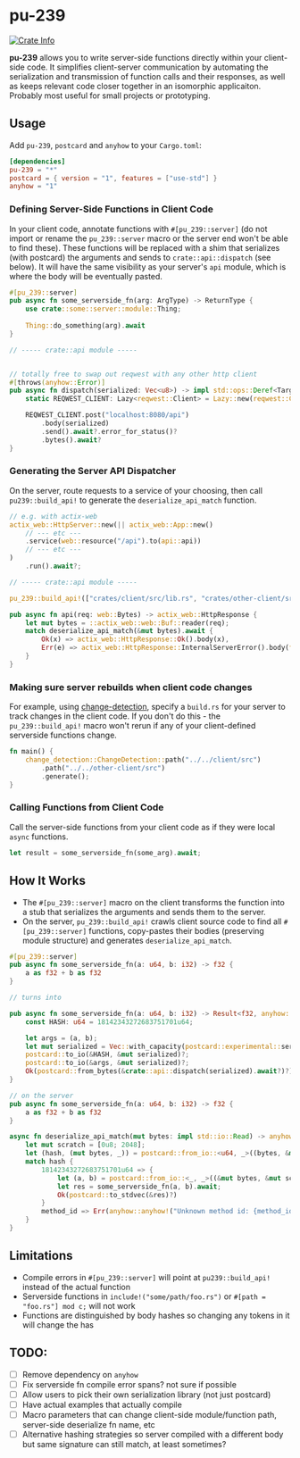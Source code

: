 # pu-239

<a href="https://crates.io/crates/pu-239"><img alt="Crate Info" src="https://img.shields.io/crates/v/pu-239.svg"/></a>

**pu-239** allows you to write server-side functions directly within your client-side code. It simplifies client-server communication by automating the serialization and transmission of function calls and their responses, as well as keeps relevant code closer together in an isomorphic applicaiton.    
Probably most useful for small projects or prototyping.

## Usage

Add `pu-239`, `postcard` and `anyhow` to your `Cargo.toml`:

```toml
[dependencies]
pu-239 = "*"
postcard = { version = "1", features = ["use-std"] }
anyhow = "1"
```

### Defining Server-Side Functions in Client Code

In your client code, annotate functions with `#[pu_239::server]` (do not import or rename the `pu_239::server` macro or the server end won't be able to find these). These functions will be replaced with a shim that serializes (with postcard) the arguments and sends to `crate::api::dispatch` (see below). It will have the same visibility as your server's `api` module, which is where the body will be eventually pasted.

```rust
#[pu_239::server]
pub async fn some_serverside_fn(arg: ArgType) -> ReturnType {
    use crate::some::server::module::Thing;
    
    Thing::do_something(arg).await
}

// ----- crate::api module -----


// totally free to swap out reqwest with any other http client
#[throws(anyhow::Error)]
pub async fn dispatch(serialized: Vec<u8>) -> impl std::ops::Deref<Target = [u8]> {
    static REQWEST_CLIENT: Lazy<reqwest::Client> = Lazy::new(reqwest::Client::new);

    REQWEST_CLIENT.post("localhost:8080/api")
        .body(serialized)
        .send().await?.error_for_status()?
        .bytes().await?
}
```

### Generating the Server API Dispatcher

On the server, route requests to a service of your choosing, then call `pu239::build_api!` to generate the `deserialize_api_match` function.

```rust
// e.g. with actix-web
actix_web::HttpServer::new(|| actix_web::App::new()
    // --- etc ---
    .service(web::resource("/api").to(api::api))
    // --- etc ---
)
    .run().await?;

// ----- crate::api module -----

pu_239::build_api!(["crates/client/src/lib.rs", "crates/other-client/src/lib.rs"]);

pub async fn api(req: web::Bytes) -> actix_web::HttpResponse {
    let mut bytes = ::actix_web::web::Buf::reader(req);
    match deserialize_api_match(&mut bytes).await {
        Ok(x) => actix_web::HttpResponse::Ok().body(x),
        Err(e) => actix_web::HttpResponse::InternalServerError().body(format!("{e:?}")),
    }
}
```

### Making sure server rebuilds when client code changes

For example, using [change-detection](https://crates.io/crates/change-detection), specify a `build.rs` for your server to track changes in the client code. If you don't do this - the `pu_239::build_api!` macro won't rerun if any of your client-defined serverside functions change.

```rust
fn main() {
    change_detection::ChangeDetection::path("../../client/src")
        .path("../../other-client/src")
        .generate();
}
```

### Calling Functions from Client Code

Call the server-side functions from your client code as if they were local `async` functions.

```rust
let result = some_serverside_fn(some_arg).await;
```

## How It Works

- The `#[pu_239::server]` macro on the client transforms the function into a stub that serializes the arguments and sends them to the server.
- On the server, `pu_239::build_api!` crawls client source code to find all `#[pu_239::server]` functions, copy-pastes their bodies (preserving module structure) and generates `deserialize_api_match`.

```rust
#[pu_239::server]
pub async fn some_serverside_fn(a: u64, b: i32) -> f32 {
    a as f32 + b as f32
}

// turns into

pub async fn some_serverside_fn(a: u64, b: i32) -> Result<f32, anyhow::Error> {
    const HASH: u64 = 18142343272683751701u64;

    let args = (a, b);
    let mut serialized = Vec::with_capacity(postcard::experimental::serialized_size(&HASH)? + postcard::experimental::serialized_size(&args)?);
    postcard::to_io(&HASH, &mut serialized)?;
    postcard::to_io(&args, &mut serialized)?;
    Ok(postcard::from_bytes(&crate::api::dispatch(serialized).await?)?)
}

// on the server
pub async fn some_serverside_fn(a: u64, b: i32) -> f32 {
    a as f32 + b as f32
}

async fn deserialize_api_match(mut bytes: impl std::io::Read) -> anyhow::Result<Vec<u8>> {
    let mut scratch = [0u8; 2048];
    let (hash, (mut bytes, _)) = postcard::from_io::<u64, _>((bytes, &mut scratch))?;
    match hash {
        18142343272683751701u64 => {
            let (a, b) = postcard::from_io::<_, _>((&mut bytes, &mut scratch))?.0;
            let res = some_serverside_fn(a, b).await;
            Ok(postcard::to_stdvec(&res)?)
        }
        method_id => Err(anyhow::anyhow!("Unknown method id: {method_id}"))
    }
}
```

## Limitations
- Compile errors in `#[pu_239::server]` will point at `pu239::build_api!` instead of the actual function
- Serverside functions in `include!("some/path/foo.rs")` or `#[path = "foo.rs"] mod c;` will not work
- Functions are distinguished by body hashes so changing any tokens in it will change the has

## TODO:
- [ ] Remove dependency on `anyhow`
- [ ] Fix serverside fn compile error spans? not sure if possible
- [ ] Allow users to pick their own serialization library (not just postcard)
- [ ] Have actual examples that actually compile
- [ ] Macro parameters that can change client-side module/function path, server-side deserialize fn name, etc
- [ ] Alternative hashing strategies so server compiled with a different body but same signature can still match, at least sometimes?
